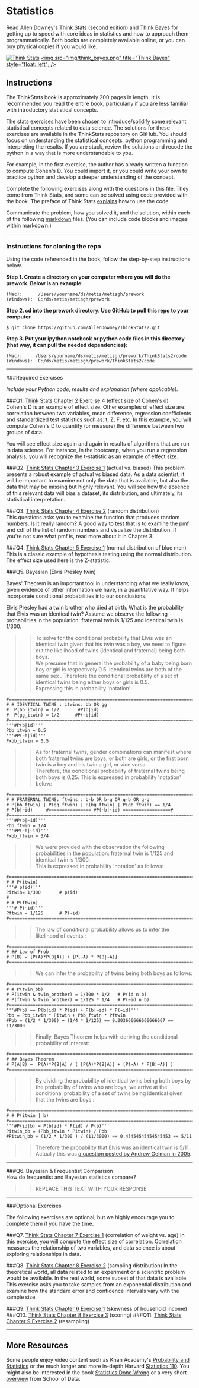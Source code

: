 # Statistics

Read Allen Downey's [Think Stats (second edition)](http://greenteapress.com/thinkstats2/) and [Think Bayes](http://greenteapress.com/thinkbayes/) for getting up to speed with core ideas in statistics and how to approach them programmatically. Both books are completely available online, or you can buy physical copies if you would like.

[<img src="img/think_stats.jpg" title="Think Stats"/>](http://greenteapress.com/thinkstats2/)
[<img src="img/think_bayes.png" title="Think Bayes" style="float: left"; />](http://greenteapress.com/thinkbayes/)  

## Instructions

The ThinkStats book is approximately 200 pages in length.  It is recommended you read the entire book, particularly if you are less familiar with introductory statistical concepts.

The stats exercises have been chosen to introduce/solidify some relevant statistical concepts related to data science.  The solutions for these exercises are available in the ThinkStats repository on GitHub.  You should focus on understanding the statistical concepts, python programming and interpreting the results.  If you are stuck, review the solutions and recode the python in a way that is more understandable to you. 

For example, in the first exercise, the author has already written a function to compute Cohen's D.  You could import it, or you could write your own to practice python and develop a deeper understanding of the concept. 

Complete the following exercises along with the questions in this file. They come from Think Stats, and some can be solved using code provided with the book. The preface of Think Stats [explains](http://greenteapress.com/thinkstats2/html/thinkstats2001.html#toc2) how to use the code.  

Communicate the problem, how you solved it, and the solution, within each of the following [markdown](https://guides.github.com/features/mastering-markdown/) files. (You can include code blocks and images within markdown.)

---

### Instructions for cloning the repo 
Using the code referenced in the book, follow the step-by-step instructions below.  

**Step 1. Create a directory on your computer where you will do the prework.  Below is an example:**

```
(Mac):      /Users/yourname/ds/metis/metisgh/prework  
(Windows):  C:/ds/metis/metisgh/prework
```

**Step 2. cd into the prework directory.  Use GitHub to pull this repo to your computer.**

```
$ git clone https://github.com/AllenDowney/ThinkStats2.git
```

**Step 3.  Put your ipython notebook or python code files in this directory (that way, it can pull the needed dependencies):**

```
(Mac):     /Users/yourname/ds/metis/metisgh/prework/ThinkStats2/code  
(Windows):  C:/ds/metis/metisgh/prework/ThinkStats2/code
```

---

###Required Exercises

*Include your Python code, results and explanation (where applicable).*

###Q1. [Think Stats Chapter 2 Exercise 4](statistics/2-4-cohens_d.md) (effect size of Cohen's d)  
Cohen's D is an example of effect size.  Other examples of effect size are:  correlation between two variables, mean difference, regression coefficients and standardized test statistics such as: t, Z, F, etc. In this example, you will compute Cohen's D to quantify (or measure) the difference between two groups of data.   

You will see effect size again and again in results of algorithms that are run in data science.  For instance, in the bootcamp, when you run a regression analysis, you will recognize the t-statistic as an example of effect size.

###Q2. [Think Stats Chapter 3 Exercise 1](statistics/3-1-actual_biased.md) (actual vs. biased)
This problem presents a robust example of actual vs biased data.  As a data scientist, it will be important to examine not only the data that is available, but also the data that may be missing but highly relevant.  You will see how the absence of this relevant data will bias a dataset, its distribution, and ultimately, its statistical interpretation.

###Q3. [Think Stats Chapter 4 Exercise 2](statistics/4-2-random_dist.md) (random distribution)  
This questions asks you to examine the function that produces random numbers.  Is it really random?  A good way to test that is to examine the pmf and cdf of the list of random numbers and visualize the distribution.  If you're not sure what pmf is, read more about it in Chapter 3.  

###Q4. [Think Stats Chapter 5 Exercise 1](statistics/5-1-blue_men.md) (normal distribution of blue men)
This is a classic example of hypothesis testing using the normal distribution.  The effect size used here is the Z-statistic. 



###Q5. Bayesian (Elvis Presley twin) 

Bayes' Theorem is an important tool in understanding what we really know, given evidence of other information we have, in a quantitative way.  It helps incorporate conditional probabilities into our conclusions.

Elvis Presley had a twin brother who died at birth.  What is the probability that Elvis was an identical twin? Assume we observe the following probabilities in the population: fraternal twin is 1/125 and identical twin is 1/300.  

>>  
> > To solve for the conditional probability that Elvis was an identical twin given that his twin was a boy, we need to figure out the likelihood of twins (identical and fraternal) being both boys.    
> >  We presume that in general the probability of a baby being born boy or girl is respectively 0.5.
> >  Identical twins  are  both of the same sex . Therefore the conditional probability of a set of identical twins being  either boys or girls is 0.5.   
> >  Expressing this in probability 'notation': 
```{python}
#==============================================================================
# # IDENTICAL TWINS : itwins: bb OR gg
#  P(bb_itwin) = 1/2       #P(b|id)
#  P(gg_itwin) = 1/2      #P(~b|id)
#==============================================================================
'''#P(b|id)'''
Pbb_itwin = 0.5
'''#P(~b|id)'''
Pxbb_itwin = 0.5
```

> > As for fraternal twins, gender combinations can manifest where both fraternal twins are boys, or both are girls, or the first born twin is a boy and his twin a girl, or vice versa.    
> > Therefore, the oonditional probability of  fraternal twins being both boys is 0.25. This is expressed in probability 'notation' below:
```{python}
#==============================================================================
# # FRATERNAL TWINS: ftwins : b-b OR b-g OR g-b OR g-g
# P(bb_ftwin) | P(gg_ftwin) | P(bg_ftwin) | P(gb_ftwin) == 1/4
# P(b|~id)     #================ #P(~b|~id) ==================#
#==============================================================================
'''#P(b|~id)'''
Pbb_ftwin = 1/4
'''#P(~b|~id)'''
Pxbb_ftwin = 3/4
```

> >  We were provided with the observation  the following probabilities in the population: fraternal twin is 1/125 and identical twin is 1/300.   
> > This is expressed in probability 'notation' as follows:   
```{python}
#==============================================================================
# # P(itwin)
'''# p(id)'''
Pitwin= 1/300       # p(id)
#
# # P(ftwin)
'''# P(~id)'''
Pftwin = 1/125      # P(~id)
#==============================================================================
```

> >  The law of conditional probability allows us to infer the likelihood of events :   
```{python}
#==============================================================================
# ## Law of Prob
# P(B) = [P(A)*P(B|A)] + [P(~A) * P(B|~A)]
#==============================================================================
```

> >  We can infer the probability of twins being both boys as follows:   
```{python}
#==============================================================================
# # P(twin_bb)
# P(itwin & twin_brother) = 1/300 * 1/2   # P(id n b)
# P(ftwin & twin_brother) = 1/125 * 1/4   # P(~id n b)
#==============================================================================
'''#P(b) == P(b|id) * P(id) + P(b|~id) * P(~id)'''
Pbb = Pbb_itwin * Pitwin + Pbb_ftwin * Pftwin
#Pbb = (1/2 * 1/300) + (1/4 * 1/125) == 0.003666666666666667 == 11/3000
```

> > Finally, Bayes Theorem  helps with deriving the conditional probability of interest:   
```{python}
#==============================================================================
# ## Bayes Theorem
# P(A|B) =  P(A)*P(B|A) / ( [P(A)*P(B|A)] + [P(~A) * P(B|~A)] )
#==============================================================================
```

> >  By dividing the probability of identical twins being both boys  by the probability of twins who are boys, we  arrive at the conditional probability of  a set of twins being identical given that the twins are boys :   
```{python}
#==============================================================================
# # P(itwin | b)
#==============================================================================
'''#P(id|b) = P(b|id) * P(id) / P(b)'''
Pitwin_bb = (Pbb_itwin * Pitwin) / Pbb
#Pitwin_bb = (1/2 * 1/300 ) / (11/3000) == 0.45454545454545453 == 5/11
```

> >  Therefore the probability that Elvis was an identical twin is 5/11 .
> >  Actually this was [a question posted by Andrew Gelman in 2005](http://andrewgelman.com/2005/01/03/what_is_the_pro/).



---

###Q6. Bayesian &amp; Frequentist Comparison  
How do frequentist and Bayesian statistics compare?

>> REPLACE THIS TEXT WITH YOUR RESPONSE

---

###Optional Exercises

The following exercises are optional, but we highly encourage you to complete them if you have the time.

###Q7. [Think Stats Chapter 7 Exercise 1](statistics/7-1-weight_vs_age.md) (correlation of weight vs. age)
In this exercise, you will compute the effect size of correlation.  Correlation measures the relationship of two variables, and data science is about exploring relationships in data.    

###Q8. [Think Stats Chapter 8 Exercise 2](statistics/8-2-sampling_dist.md) (sampling distribution)
In the theoretical world, all data related to an experiment or a scientific problem would be available.  In the real world, some subset of that data is available.  This exercise asks you to take samples from an exponential distribution and examine how the standard error and confidence intervals vary with the sample size.

###Q9. [Think Stats Chapter 6 Exercise 1](statistics/6-1-household_income.md) (skewness of household income)
###Q10. [Think Stats Chapter 8 Exercise 3](statistics/8-3-scoring.md) (scoring)
###Q11. [Think Stats Chapter 9 Exercise 2](statistics/9-2-resampling.md) (resampling)

---

## More Resources

Some people enjoy video content such as Khan Academy's [Probability and Statistics](https://www.khanacademy.org/math/probability) or the much longer and more in-depth Harvard [Statistics 110](https://www.youtube.com/playlist?list=PL2SOU6wwxB0uwwH80KTQ6ht66KWxbzTIo). You might also be interested in the book [Statistics Done Wrong](http://www.statisticsdonewrong.com/) or a very short [overview](http://schoolofdata.org/handbook/courses/the-math-you-need-to-start/) from School of Data.







